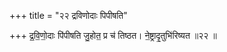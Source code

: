 +++
title = "२२ द्रविणोदाः पिपीषति"

+++
द्र॒वि॒णो॒दाः पि॑पीषति जु॒होत॒ प्र च॑ तिष्ठत। ने॒ष्ट्रादृ॒तुभि॑रिष्यत ॥२२ ॥